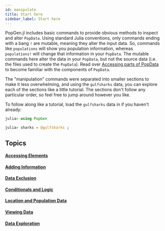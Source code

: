 ```yaml
---
id: manipulate
title: Start here
sidebar_label: Start here
---
```


PopGen.jl includes basic commands to provide obvious methods to inspect and alter `PopData`. Using standard Julia conventions, only commands ending with a bang `!` are mutable, meaning they alter the input data. So, commands like `populations` will show you population information, whereas `populations!` will change that information in your `PopData`. The mutable commands here alter the data in your `PopData`, but not the source data (i.e. the files used to create the `PopData`). Read over [Accessing parts of PopData](accessing) to become familiar with the components of `PopData`. 

The "manipulation" commands were separated into smaller sections to make it less overwhelming, and using the `gulfsharks` data, you can explore each of the sections like a little tutorial. The sections don't follow any particular order, so feel free to jump around however you like. 

To follow along like a tutorial, load the `gulfsharks` data in if you haven't already:

```julia
julia> using PopGen

julia> sharks = @gulfsharks ;
```

## Topics
#### [Accessing Elements](accessing)
#### [Adding Information](add_info)
#### [Data Exclusion](exclusion)
#### [Conditionals and Logic](conditionals)
#### [Location and Population Data](populations)
#### [Viewing Data](viewdata)
#### [Data Exploration](dataexploration)

